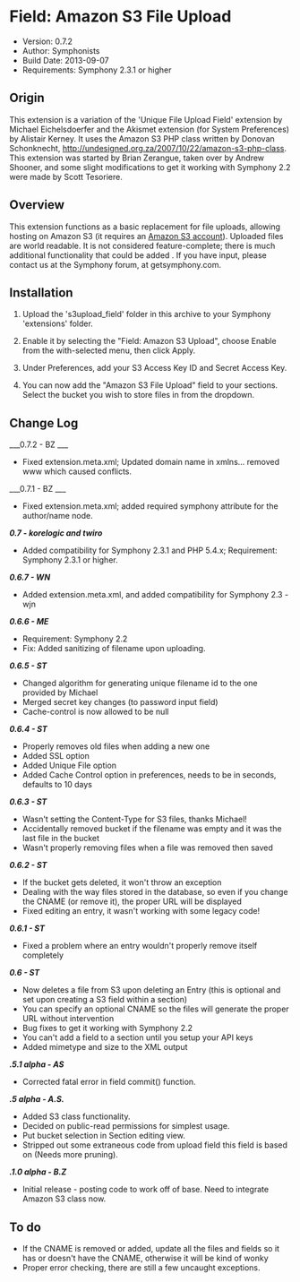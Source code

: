 # Field: Amazon S3 File Upload

- Version: 0.7.2
- Author: Symphonists
- Build Date: 2013-09-07
- Requirements: Symphony 2.3.1 or higher

## Origin

This extension is a variation of the 'Unique File Upload Field' extension by Michael Eichelsdoerfer and the Akismet extension (for System Preferences) by  Alistair Kerney. It uses the Amazon S3 PHP class written by Donovan Schonknecht, http://undesigned.org.za/2007/10/22/amazon-s3-php-class. This extension was started by Brian Zerangue, taken over by Andrew Shooner, and some slight modifications to get it working with Symphony 2.2 were made by Scott Tesoriere.


## Overview
This extension functions as a basic replacement for file uploads, allowing hosting on Amazon S3 (it requires an [Amazon S3 account](http://aws.amazon.com/s3/)). Uploaded files are world readable. It is not considered feature-complete; there is much additional functionality that could be added . If you have input, please contact us at the Symphony forum, at getsymphony.com. 


## Installation

1. Upload the 's3upload_field' folder in this archive to your Symphony 
   'extensions' folder.

2. Enable it by selecting the "Field: Amazon S3 Upload", choose Enable from 
   the with-selected menu, then click Apply.

3. Under Preferences, add your S3 Access Key ID and Secret Access Key.

3. You can now add the "Amazon S3 File Upload" field to your sections. Select the bucket you wish to store files in from the dropdown.


## Change Log

___0.7.2 - BZ ___

- Fixed extension.meta.xml; Updated domain name in xmlns... removed www which caused conflicts.

___0.7.1 - BZ ___

- Fixed extension.meta.xml; added required symphony attribute for the author/name node.

___0.7 - korelogic and twiro___

- Added compatibility for Symphony 2.3.1 and PHP 5.4.x; Requirement: Symphony 2.3.1 or higher.

___0.6.7 - WN___

- Added extension.meta.xml, and added compatibility for Symphony 2.3 - wjn

___0.6.6 - ME___

- Requirement: Symphony 2.2
- Fix: Added sanitizing of filename upon uploading.

___0.6.5 - ST___

- Changed algorithm for generating unique filename id to the one provided by Michael
- Merged secret key changes (to password input field)
- Cache-control is now allowed to be null

___0.6.4 - ST___

- Properly removes old files when adding a new one
- Added SSL option
- Added Unique File option
- Added Cache Control option in preferences, needs to be in seconds, defaults to 10 days

___0.6.3 - ST___

- Wasn't setting the Content-Type for S3 files, thanks Michael!
- Accidentally removed bucket if the filename was empty and it was the last file in the bucket
- Wasn't properly removing files when a file was removed then saved

___0.6.2 - ST___

- If the bucket gets deleted, it won't throw an exception
- Dealing with the way files stored in the database, so even if you change the CNAME (or remove it), the proper URL will be displayed
- Fixed editing an entry, it wasn't working with some legacy code!

___0.6.1 - ST___

- Fixed a problem where an entry wouldn't properly remove itself completely

___0.6 - ST___

- Now deletes a file from S3 upon deleting an Entry (this is optional and set upon creating a S3 field within a section)
- You can specify an optional CNAME so the files will generate the proper URL without intervention
- Bug fixes to get it working with Symphony 2.2
- You can't add a field to a section until you setup your API keys
- Added mimetype and size to the XML output

___.5.1 alpha - AS___

- Corrected fatal error in field commit() function.

___.5 alpha - A.S.___

- Added S3 class functionality.
- Decided on public-read permissions for simplest usage.
- Put bucket selection in Section editing view.
- Stripped out some extraneous code from upload field this field is based on (Needs more pruning).

___.1.0 alpha - B.Z___

- Initial release - posting code to work off of base. Need to integrate Amazon S3 class now.

## To do

- If the CNAME is removed or added, update all the files and fields so it has or doesn't have the CNAME, otherwise it will be kind of wonky
- Proper error checking, there are still a few uncaught exceptions.


